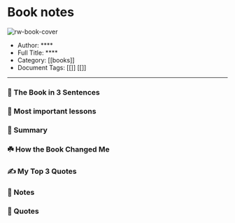 # Book notes

![rw-book-cover]()

- Author: ****
- Full Title: ****
- Category: [[books]]
- Document Tags: [[]] [[]] 
---
### 🚀 The Book in 3 Sentences

### 🎨 Most important lessons

### 📒 Summary

### ☘️ How the Book Changed Me

### ✍️ My Top 3 Quotes

### 📝 Notes

### 📜 Quotes
